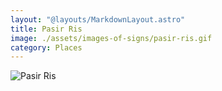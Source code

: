 ```yaml
---
layout: "@layouts/MarkdownLayout.astro"
title: Pasir Ris
image: ./assets/images-of-signs/pasir-ris.gif
category: Places
---
```


![Pasir Ris](@signs/pasir-ris.gif)
